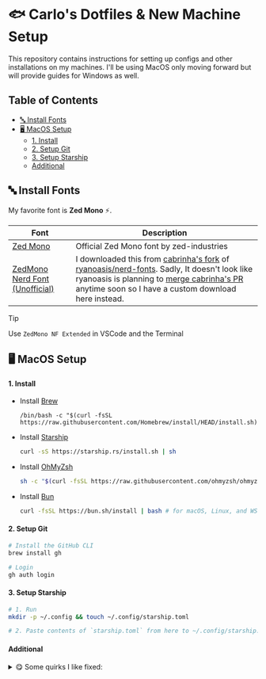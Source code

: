 <h1>🐟 Carlo's Dotfiles & New Machine Setup</h1>

This repository contains instructions for setting up configs and other installations
on my machines. I'll be using MacOS only moving forward but will provide guides for Windows as
well.

<h2>Table of Contents</h2>

- [🔤 Install Fonts](#%F0%9F%94%A4-install-fonts)
- [🖥️ MacOS Setup](#%F0%9F%96%A5%EF%B8%8F-macos-setup)
  - [1. Install](#1-install)
  - [2. Setup Git](#2-setup-git)
  - [3. Setup Starship](#3-setup-starship)
  - [Additional](#additional)

## 🔤 Install Fonts

My favorite font is **Zed Mono** ⚡️.

| Font                                                             | Description                                                                                                                                                                                                                                                                                                                                                                                            |
| ---------------------------------------------------------------- | ------------------------------------------------------------------------------------------------------------------------------------------------------------------------------------------------------------------------------------------------------------------------------------------------------------------------------------------------------------------------------------------------------ |
| [Zed Mono](https://github.com/zed-industries/zed-fonts/releases) | Official Zed Mono font by zed-industries                                                                                                                                                                                                                                                                                                                                                               |
| [ZedMono Nerd Font (Unofficial)](/fonts/ZedMonoNerdFont)         | I downloaded this from [cabrinha's fork](https://github.com/cabrinha/nerd-fonts/tree/zed-fonts/patched-fonts/ZedMono) of [ryanoasis/nerd-fonts](https://github.com/ryanoasis/nerd-fonts). Sadly, It doesn't look like ryanoasis is planning to [merge cabrinha's PR](https://github.com/ryanoasis/nerd-fonts/pull/1504#issuecomment-2000168602) anytime soon so I have a custom download here instead. |

> [!TIP]
> Use `ZedMono NF Extended` in VSCode and the Terminal

## 🖥️ MacOS Setup

#### 1. Install

- Install [Brew](https://brew.sh/)

  ```
  /bin/bash -c "$(curl -fsSL https://raw.githubusercontent.com/Homebrew/install/HEAD/install.sh)"
  ```

- Install [Starship](https://starship.rs/)

  ```sh
  curl -sS https://starship.rs/install.sh | sh
  ```

- Install [OhMyZsh](https://ohmyz.sh/#install)

  ```sh
  sh -c "$(curl -fsSL https://raw.githubusercontent.com/ohmyzsh/ohmyzsh/master/tools/install.sh)"
  ```

- Install [Bun](https://bun.sh/docs/installation)

  ```sh
  curl -fsSL https://bun.sh/install | bash # for macOS, Linux, and WSL
  ```

#### 2. Setup Git

```sh
# Install the GitHub CLI
brew install gh

# Login
gh auth login
```

#### 3. Setup Starship

```sh
# 1. Run
mkdir -p ~/.config && touch ~/.config/starship.toml

# 2. Paste contents of `starship.toml` from here to ~/.config/starship.toml
```

#### Additional

<details>
  <summary>
    😋 Some quirks I like fixed:
  </summary>

- [x] **Terminal** > **Settings** > **Profile** > **Keyboard** > ✅ Use Option as Meta key.
- [x] Install [Rectangle](https://rectangleapp.com/) - For window management (Choose the 'Rectangle' keybind setting).
- [x] Install [Mac Mouse Fix](https://github.com/noah-nuebling/mac-mouse-fix).

  ```sh
  brew install mac-mouse-fix
  ```

  </details>
